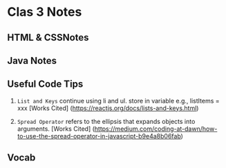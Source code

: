 # Clas 3 Notes
## HTML & CSSNotes 

  
## Java Notes 


## Useful Code Tips
1. `List and Keys` continue using li and ul. store in variable e.g., listItems = xxx
[Works Cited] (https://reactjs.org/docs/lists-and-keys.html)

1. `Spread Operator` refers to the ellipsis that expands objects into arguments. 
[Works Cited] (https://medium.com/coding-at-dawn/how-to-use-the-spread-operator-in-javascript-b9e4a8b06fab)

## Vocab
